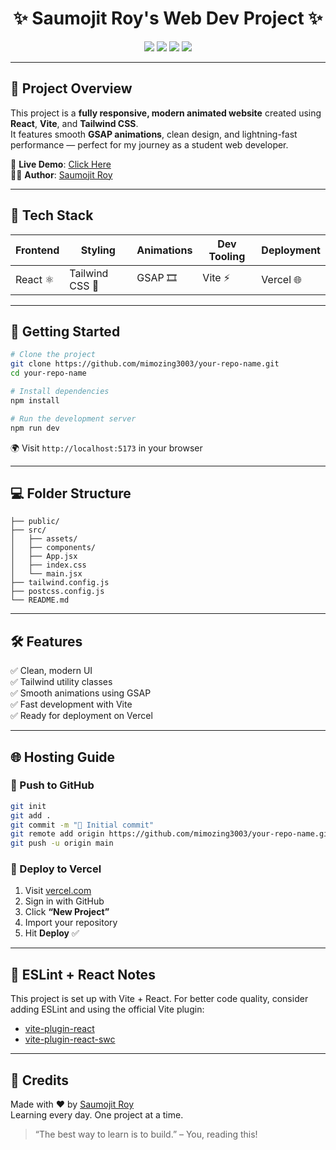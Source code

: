 
<h1 align="center">✨ Saumojit Roy's Web Dev Project ✨</h1>

<p align="center">
  <img src="https://img.shields.io/badge/React-FE-blue?style=for-the-badge&logo=react" />
  <img src="https://img.shields.io/badge/Tailwind-CSS-lightblue?style=for-the-badge&logo=tailwindcss" />
  <img src="https://img.shields.io/badge/Vite-⚡-yellow?style=for-the-badge&logo=vite" />
  <img src="https://img.shields.io/badge/Hosted-Vercel-black?style=for-the-badge&logo=vercel" />
</p>

---

## 🌟 Project Overview

This project is a **fully responsive, modern animated website** created using **React**, **Vite**, and **Tailwind CSS**.  
It features smooth **GSAP animations**, clean design, and lightning-fast performance — perfect for my journey as a student web developer.

🔗 **Live Demo**: [Click Here](https://fuzzy-fortnight-syta.vercel.app/)  
🧑‍💻 **Author**: [Saumojit Roy](https://github.com/mimozing3003)

---

## 📁 Tech Stack

| Frontend  | Styling       | Animations | Dev Tooling | Deployment |
|-----------|---------------|------------|-------------|------------|
| React ⚛️  | Tailwind CSS 💨 | GSAP 🎞️     | Vite ⚡      | Vercel 🌐    |

---

## 🚀 Getting Started

```bash
# Clone the project
git clone https://github.com/mimozing3003/your-repo-name.git
cd your-repo-name

# Install dependencies
npm install

# Run the development server
npm run dev
```

🌍 Visit `http://localhost:5173` in your browser

---

## 💻 Folder Structure

```
├── public/
├── src/
│   ├── assets/
│   ├── components/
│   ├── App.jsx
│   ├── index.css
│   └── main.jsx
├── tailwind.config.js
├── postcss.config.js
└── README.md
```

---

## 🛠 Features

✅ Clean, modern UI  
✅ Tailwind utility classes  
✅ Smooth animations using GSAP  
✅ Fast development with Vite  
✅ Ready for deployment on Vercel

---

## 🌐 Hosting Guide

### 📌 Push to GitHub

```bash
git init
git add .
git commit -m "🎉 Initial commit"
git remote add origin https://github.com/mimozing3003/your-repo-name.git
git push -u origin main
```

### 🌟 Deploy to Vercel

1. Visit [vercel.com](https://vercel.com)
2. Sign in with GitHub
3. Click **“New Project”**
4. Import your repository
5. Hit **Deploy** ✅

---

## 📌 ESLint + React Notes

This project is set up with Vite + React. For better code quality, consider adding ESLint and using the official Vite plugin:
- [vite-plugin-react](https://github.com/vitejs/vite-plugin-react)
- [vite-plugin-react-swc](https://github.com/vitejs/vite-plugin-react/tree/main/packages/plugin-react-swc)

---

## 🙌 Credits

Made with ❤️ by [Saumojit Roy](https://github.com/mimozing3003)  
Learning every day. One project at a time.

> “The best way to learn is to build.” – You, reading this!
